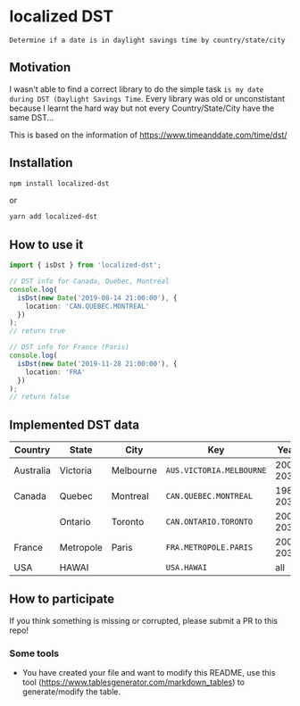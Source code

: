 # localized DST

`Determine if a date is in daylight savings time by country/state/city`

## Motivation

I wasn't able to find a correct library to do the simple task `is my date during DST (Daylight Savings Time`. Every library was old or unconstistant because I learnt the hard way but not every Country/State/City have the same DST...

This is based on the information of https://www.timeanddate.com/time/dst/

## Installation

```bash
npm install localized-dst
```

or

```bash
yarn add localized-dst
```

## How to use it

```ts
import { isDst } from 'localized-dst';

// DST info for Canada, Québec, Montréal
console.log(
  isDst(new Date('2019-08-14 21:00:00'), {
    location: 'CAN.QUEBEC.MONTREAL'
  })
);
// return true

// DST info for France (Paris)
console.log(
  isDst(new Date('2019-11-28 21:00:00'), {
    location: 'FRA'
  })
);
// return false
```

## Implemented DST data

| Country   | State     | City      | Key                        | Years     |
| --------- | --------- | --------- | -------------------------- | --------- |
| Australia | Victoria  | Melbourne | `AUS.VICTORIA.MELBOURNE`   | 2000-2030 |
| Canada    | Quebec    | Montreal  | `CAN.QUEBEC.MONTREAL`      | 1980-2030 |
|           | Ontario   | Toronto   | `CAN.ONTARIO.TORONTO`      | 2000-2030 |
| France    | Metropole | Paris     | `FRA.METROPOLE.PARIS`      | 2000-2030 |
| USA       | HAWAI     |           | `USA.HAWAI`                | all       |

## How to participate

If you think something is missing or corrupted, please submit a PR to this repo!

### Some tools

- You have created your file and want to modify this README, use this tool (https://www.tablesgenerator.com/markdown_tables) to generate/modify the table.
